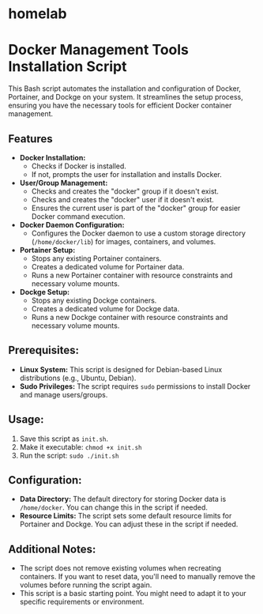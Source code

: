 # homelab

# Docker Management Tools Installation Script

This Bash script automates the installation and configuration of Docker, Portainer, and Dockge on your system. It streamlines the setup process, ensuring you have the necessary tools for efficient Docker container management.

## Features

* **Docker Installation:**
   - Checks if Docker is installed.
   - If not, prompts the user for installation and installs Docker.
* **User/Group Management:**
   - Checks and creates the "docker" group if it doesn't exist.
   - Checks and creates the "docker" user if it doesn't exist.
   - Ensures the current user is part of the "docker" group for easier Docker command execution.
* **Docker Daemon Configuration:**
   - Configures the Docker daemon to use a custom storage directory (`/home/docker/lib`) for images, containers, and volumes.
* **Portainer Setup:**
   - Stops any existing Portainer containers.
   - Creates a dedicated volume for Portainer data.
   - Runs a new Portainer container with resource constraints and necessary volume mounts.
* **Dockge Setup:**
   - Stops any existing Dockge containers.
   - Creates a dedicated volume for Dockge data.
   - Runs a new Dockge container with resource constraints and necessary volume mounts.

## Prerequisites:

* **Linux System:** This script is designed for Debian-based Linux distributions (e.g., Ubuntu, Debian).
* **Sudo Privileges:** The script requires `sudo` permissions to install Docker and manage users/groups.

## Usage:

1. Save this script as `init.sh`.
2. Make it executable: `chmod +x init.sh`
3. Run the script: `sudo ./init.sh`

## Configuration:

* **Data Directory:** The default directory for storing Docker data is `/home/docker`. You can change this in the script if needed.
* **Resource Limits:** The script sets some default resource limits for Portainer and Dockge. You can adjust these in the script if needed.

## Additional Notes:

* The script does not remove existing volumes when recreating containers. If you want to reset data, you'll need to manually remove the volumes before running the script again.
* This script is a basic starting point. You might need to adapt it to your specific requirements or environment.

